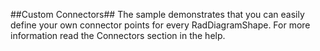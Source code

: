 ##Custom Connectors##
The sample demonstrates that you can easily define your own connector points for every RadDiagramShape. For more information read the Connectors section in the help.